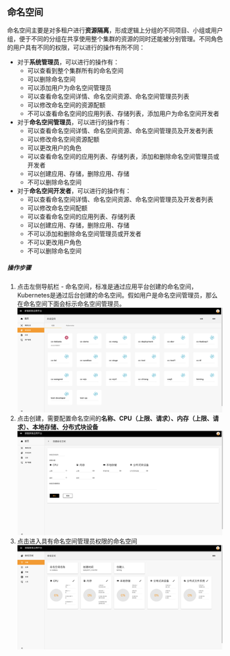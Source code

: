## 命名空间

命名空间主要是对多租户进行**资源隔离**，形成逻辑上分组的不同项目、小组或用户组，便于不同的分组在共享使用整个集群的资源的同时还能被分别管理。不同角色的用户具有不同的权限，可以进行的操作有所不同：

- 对于**系统管理员**，可以进行的操作有：
  - 可以查看到整个集群所有的命名空间
  - 可以删除命名空间
  - 可以添加用户为命名空间管理员
  - 可以查看命名空间详情、命名空间资源、命名空间管理员列表
  - 可以修改命名空间的资源配额
  - 不可以查看命名空间的应用列表、存储列表，添加用户为命名空间开发者
- 对于**命名空间管理员**，可以进行的操作有：
  - 可以查看命名空间详情、命名空间资源、命名空间管理员及开发者列表
  - 可以修改命名空间资源配额
  - 可以更改用户的角色
  - 可以查看命名空间的应用列表、存储列表，添加和删除命名空间管理员或开发者
  - 可以创建应用、存储，删除应用、存储
  - 不可以删除命名空间
- 对于**命名空间开发者**，可以进行的操作有：
  - 可以查看命名空间详情、命名空间资源、命名空间管理员及开发者列表
  - 可以修改命名空间配额
  - 可以查看命名空间的应用列表、存储列表
  - 可以创建应用、存储，删除应用、存储
  - 不可以添加和删除命名空间管理员或开发者
  - 不可以更改用户角色
  - 不可以删除命名空间



##### 操作步骤

1. 点击左侧导航栏 - 命名空间，标准是通过应用平台创建的命名空间，Kubernetes是通过后台创建的命名空间。假如用户是命名空间管理员，那么在命名空间下面会标示命名空间管理员。![](img/2-1.png)
2. 点击创建，需要配置命名空间的**名称、CPU（上限、请求）、内存（上限、请求）、本地存储、分布式块设备**![](img/2-2.png)
3. 点击进入具有命名空间管理员权限的命名空间![](img/2-3.png)